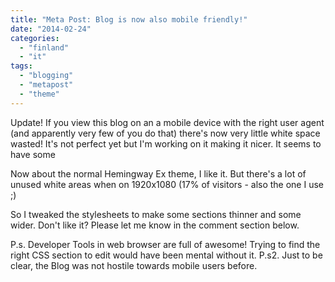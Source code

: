 ```yaml
---
title: "Meta Post: Blog is now also mobile friendly!"
date: "2014-02-24"
categories: 
  - "finland"
  - "it"
tags: 
  - "blogging"
  - "metapost"
  - "theme"
---
```


Update! If you view this blog on an a mobile device with the right user agent (and apparently very few of you do that) there's now very little white space wasted! It's not perfect yet but I'm working on it making it nicer. It seems to have some

Now about the normal Hemingway Ex theme, I like it. But there's a lot of unused white areas when on 1920x1080 (17% of visitors - also the one I use ;) 

So I tweaked the stylesheets to make some sections thinner and some wider. Don't like it? Please let me know in the comment section below.

P.s. Developer Tools in web browser are full of awesome! Trying to find the right CSS section to edit would have been mental without it. P.s2. Just to be clear, the Blog was not hostile towards mobile users before.

